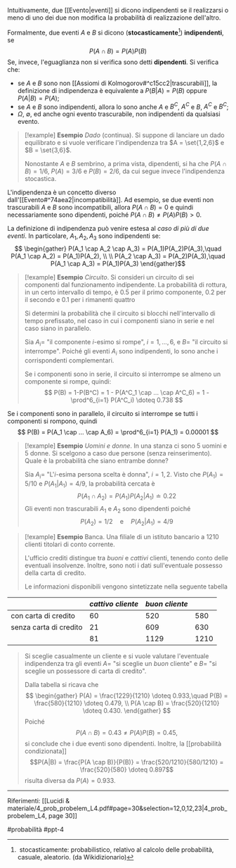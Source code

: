 Intuitivamente, due [[Evento|eventi]] si dicono indipendenti se il realizzarsi o meno di uno dei due non modifica la probabilità di realizzazione dell'altro.

Formalmente, due eventi $A$ e $B$ si dicono (**stocasticamente**[^defDizionario1]) **indipendenti**, se $$ P(A \cap B) = P(A)P(B) $$Se, invece, l'eguaglianza non si verifica sono detti **dipendenti**.
Si verifica che:
* se $A$ e $B$ sono non [[Assiomi di Kolmogorov#^c15cc2|trascurabili]], la definizione di indipendenza è equivalente a $P(B|A) = P(B)$ oppure $P(A|B) = P(A)$;
* se $A$ e $B$ sono indipendenti, allora lo sono anche $A$ e $B^C$, $A^C$ e $B$, $A^C$ e $B^C$;
* $\Omega,\ \emptyset$, ed anche ogni evento trascurabile, non indipendenti da qualsiasi evento.


>[!example] **Esempio**
>*Dado* (continua). Si suppone di lanciare un dado equilibrato e si vuole verificare l'indipendenza tra $A = \set{1,2,6}$ e $B = \set{3,6}$.
>
>Nonostante $A$ e $B$ sembrino, a prima vista, dipendenti, si ha che $P(A \cap B) = 1/6,\ P(A) = 3/6$ e $P(B) = 2/6$, da cui segue invece l'indipendenza stocastica.

L'indipendenza è un concetto diverso dall'[[Evento#^74aea2|incompatibilità]]. 
Ad esempio, se due eventi non trascurabili $A$ e $B$ sono incompatibili, allora $P(A \cap B) = 0$ e quindi necessariamente sono dipendenti, poiché $P(A \cap B) \neq P(A)P(B) \gt 0$.

La definizione di indipendenza può venire estesa al *caso di più di due eventi*. In particolare, $A_1, A_2, A_3$ sono indipendenti se: $$ \begin{gather} 
P(A_1 \cap A_2 \cap A_3) = P(A_1)P(A_2)P(A_3),\quad P(A_1 \cap A_2) = P(A_1)P(A_2), \\
\\
P(A_2 \cap A_3) = P(A_2)P(A_3),\quad P(A_1 \cap A_3) = P(A_1)P(A_3)
\end{gather}$$
>[!example] **Esempio**
>*Circuito*. Si consideri un circuito di sei componenti dal funzionamento indipendente. La probabilità di rottura, in un certo intervallo di tempo, è 0.5 per il primo componente, 0.2 per il secondo e 0.1 per i rimanenti quattro
>
>Si determini la probabilità che il circuito si blocchi nell'intervallo di tempo prefissato, nel caso in cui i componenti siano in serie e nel caso siano in parallelo.
>
>Sia $A_i =$ "il componente $i$-esimo si rompe", $i = 1,...,6$, e $B =$ "il circuito si interrompe". Poiché gli eventi $A_i$ sono indipendenti, lo sono anche i corrispondenti complementari.
>
>Se i componenti sono in serie, il circuito si interrompe se almeno un componente si rompe, quindi: $$ P(B) = 1-P(B^C) = 1 - P(A^C_1 \cap ... \cap A^C_6) = 1 - \prod^6_{i=1} P(A^C_i) \doteq 0.738 $$

Se i componenti sono in parallelo, il circuito si interrompe se tutti i componenti si rompono, quindi $$ P(B) = P(A_1 \cap ... \cap A_6) = \prod^6_{i=1} P(A_1) = 0.00001 $$
>[!example] **Esempio**
>*Uomini e donne*. In una stanza ci sono 5 uomini e 5 donne. Si scelgono a caso due persone (senza reinserimento). Quale è la probabilità che siano entrambe donne?
>
>Sia $A_i =$ "L'$i$-esima persona scelta è donna", $i = 1,2$.
>Visto che $P(A_1) = 5/10$ e $P(A_1 | A_1)  = 4/9$, la probabilità cercata è $$ P(A_1 \cap A_2) = P(A_1)P(A_2 | A_1) \doteq 0.22$$ Gli eventi non trascurabili $A_1$ e $A_2$ sono dipendenti poiché $$ P(A_2) = 1/2 \quad \text{e} \quad P(A_2 | A_1) = 4/9$$

>[!example] **Esempio**
>Banca. Una filiale di un istituto bancario a 1210 clienti titolari di conto corrente.
>
>L'ufficio crediti distingue tra *buoni* e *cattivi* clienti, tenendo conto delle eventuali insolvenze. Inoltre, sono noti i dati sull'eventuale possesso della carta di credito.
>
>Le informazioni disponibili vengono sintetizzate nella seguente tabella
>
|  | *cattivo cliente* | *buon cliente* |  |
| ---- | ---- | ---- | ---- |
| con carta di credito | 60 | 520 | 580 |
| senza carta di credito | 21 | 609 | 630 |
|  | 81 | 1129 | 1210 |
>
>Si sceglie casualmente un cliente e si vuole valutare l'eventuale indipendenza tra gli eventi $A =$ "si sceglie un *buon* cliente" e $B =$ "si sceglie un possessore di carta di credito".
>
>Dalla tabella si ricava che $$ \begin{gather}
>P(A) = \frac{1229}{1210} \doteq 0.933,\quad P(B) = \frac{580}{1210} \doteq 0.479, \\
>P(A \cap B) = \frac{520}{1210} \doteq 0.430.
>\end{gather} $$ Poiché $$ P(A \cap B) = 0.43 \neq P(A)P(B) = 0.45, $$si conclude che i due eventi sono dipendenti. Inoltre, la [[probabilità condizionata]] $$P(A|B) = \frac{P(A \cap B)}{P(B)} = \frac{520/1210}{580/1210} = \frac{520}{580} \doteq 0.897$$risulta diversa da $P(A) = 0.933$.

***
Riferimenti:
[[Lucidi & materiale/4_prob_probelem_L4.pdf#page=30&selection=12,0,12,23|4_prob_probelem_L4, page 30]]

[^defDizionario1]: stocasticamente: probabilistico, relativo al calcolo delle probabilità, casuale, aleatorio. (da Wikidizionario)

#probabilità 
#ppt-4 